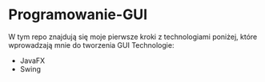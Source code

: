 # Programowanie-GUI
W tym repo znajdują się moje pierwsze kroki z technologiami poniżej, które wprowadzają mnie do tworzenia GUI
Technologie:
- JavaFX
- Swing
